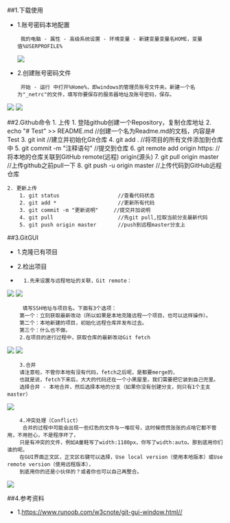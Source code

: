 ##1.下载使用
-	1.账号密码本地配置

		 我的电脑 - 属性 - 高级系统设置 - 环境变量 - 新建变量变量名HOME，变量值%USERPROFILE%

	![](http://www.runoob.com/wp-content/uploads/2015/03/271117384245853.png)
-	2.创建账号密码文件

		 开始 - 运行 中打开%Home%，即windows的管理员账号文件夹。新建一个名为"_netrc"的文件，填写你要保存的服务器地址及账号密码，保存。 

![](http://www.runoob.com/wp-content/uploads/2015/03/271123307214691.png)
![](http://www.runoob.com/wp-content/uploads/2015/03/271123401437312.png)

##2.Github命令
	1. 上传
		1. 登陆github创建一个Repository，复制仓库地址
		2. echo "# Test" >> README.md  //创建一个名为Readme.md的文档，内容是# Test
		3. git init						//建立并初始化Git仓库
		4. git add .					//将项目的所有文件添加到仓库中
		5. git commit -m "注释语句"		//提交到仓库
		6. git remote add origin https: //将本地的仓库关联到GitHub  remote(远程)  origin(源头)
		7. git pull origin master		//上传github之前pull一下
		8. git push -u origin master		//上传代码到GitHub远程仓库
	
	2. 更新上传
		1. git status					//查看代码状态
		2. git add *					//更新所有代码
		3. git commit -m "更新说明"		//提交并加说明
		4. git pull						//先git pull,拉取当前分支最新代码
		5. git push origin master		//push到远程master分支上



##3.GitGUI
	
-	1.克隆已有项目


	
-	2.检出项目
-
		1.先来设置与远程地址的关联，Git remote：
![](http://www.runoob.com/wp-content/uploads/2015/03/271242561118002.png)
![](http://www.runoob.com/wp-content/uploads/2015/03/271244220336453.png)

		 填写SSH地址与项目名。下面有3个选项：
		第一个：立刻获取最新改动（所以如果是本地克隆远程一个项目，也可以这样操作）。
		第二个：本地新建的项目，初始化远程仓库并发布过去。
		第三个：什么也不做。 
		2.在项目的进行过程中，获取仓库的最新改动Git fetch
![](http://www.runoob.com/wp-content/uploads/2015/03/271259025495085.png)
![](http://www.runoob.com/wp-content/uploads/2015/03/271300329558531.png)
		
		3.合并
		请注意啦，不管你本地有没有代码，fetch之后呢，是都要merge的，
		也就是说，fetch下来后，大大的代码还在一个小黑屋里，我们需要把它装到自己兜里。
		选择合并 - 本地合并，然后选择本地的分支（如果你没有创建分支，则只有1个主支master） 
![](http://www.runoob.com/wp-content/uploads/2015/03/271254126278757.png)

		4.冲突处理（Conflict） 
		 合并的过程中可能会出现一些红色的文件与一堆叹号，这时候慌慌张张的点啥它都不管用，不用担心，不是程序坏了，
		只是有冲突的文件，例如A童鞋写了width:1180px，你写了width:auto。那到底用你们谁的呢。
		在GUI界面正文区，正文区右键可以选择，Use local version（使用本地版本）或Use remote version（使用远程版本），
		到底用你的还是小伙伴的？或者你也可以自己再整合。 
![](http://www.runoob.com/wp-content/uploads/2015/03/271257485644055.png)



##4.参考资料
-	1.https://www.runoob.com/w3cnote/git-gui-window.html//